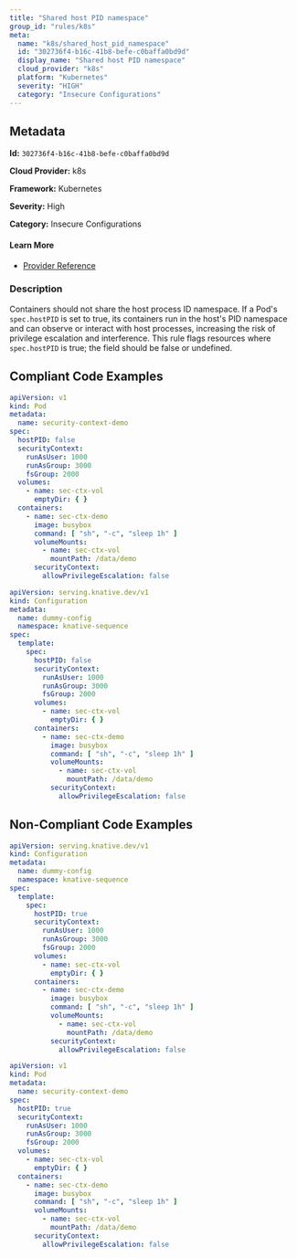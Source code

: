```yaml
---
title: "Shared host PID namespace"
group_id: "rules/k8s"
meta:
  name: "k8s/shared_host_pid_namespace"
  id: "302736f4-b16c-41b8-befe-c0baffa0bd9d"
  display_name: "Shared host PID namespace"
  cloud_provider: "k8s"
  platform: "Kubernetes"
  severity: "HIGH"
  category: "Insecure Configurations"
---
```

## Metadata

**Id:** `302736f4-b16c-41b8-befe-c0baffa0bd9d`

**Cloud Provider:** k8s

**Framework:** Kubernetes

**Severity:** High

**Category:** Insecure Configurations

#### Learn More

 - [Provider Reference](https://kubernetes.io/docs/concepts/policy/pod-security-policy/)

### Description

 Containers should not share the host process ID namespace. If a Pod's `spec.hostPID` is set to true, its containers run in the host's PID namespace and can observe or interact with host processes, increasing the risk of privilege escalation and interference. This rule flags resources where `spec.hostPID` is true; the field should be false or undefined.


## Compliant Code Examples
```yaml
apiVersion: v1
kind: Pod
metadata:
  name: security-context-demo
spec:
  hostPID: false
  securityContext:
    runAsUser: 1000
    runAsGroup: 3000
    fsGroup: 2000
  volumes:
    - name: sec-ctx-vol
      emptyDir: { }
  containers:
    - name: sec-ctx-demo
      image: busybox
      command: [ "sh", "-c", "sleep 1h" ]
      volumeMounts:
        - name: sec-ctx-vol
          mountPath: /data/demo
      securityContext:
        allowPrivilegeEscalation: false
```

```yaml
apiVersion: serving.knative.dev/v1
kind: Configuration
metadata:
  name: dummy-config
  namespace: knative-sequence
spec:
  template:
    spec:
      hostPID: false
      securityContext:
        runAsUser: 1000
        runAsGroup: 3000
        fsGroup: 2000
      volumes:
        - name: sec-ctx-vol
          emptyDir: { }
      containers:
        - name: sec-ctx-demo
          image: busybox
          command: [ "sh", "-c", "sleep 1h" ]
          volumeMounts:
            - name: sec-ctx-vol
              mountPath: /data/demo
          securityContext:
            allowPrivilegeEscalation: false

```
## Non-Compliant Code Examples
```yaml
apiVersion: serving.knative.dev/v1
kind: Configuration
metadata:
  name: dummy-config
  namespace: knative-sequence
spec:
  template:
    spec:
      hostPID: true
      securityContext:
        runAsUser: 1000
        runAsGroup: 3000
        fsGroup: 2000
      volumes:
        - name: sec-ctx-vol
          emptyDir: { }
      containers:
        - name: sec-ctx-demo
          image: busybox
          command: [ "sh", "-c", "sleep 1h" ]
          volumeMounts:
            - name: sec-ctx-vol
              mountPath: /data/demo
          securityContext:
            allowPrivilegeEscalation: false

```

```yaml
apiVersion: v1
kind: Pod
metadata:
  name: security-context-demo
spec:
  hostPID: true
  securityContext:
    runAsUser: 1000
    runAsGroup: 3000
    fsGroup: 2000
  volumes:
    - name: sec-ctx-vol
      emptyDir: { }
  containers:
    - name: sec-ctx-demo
      image: busybox
      command: [ "sh", "-c", "sleep 1h" ]
      volumeMounts:
        - name: sec-ctx-vol
          mountPath: /data/demo
      securityContext:
        allowPrivilegeEscalation: false
```